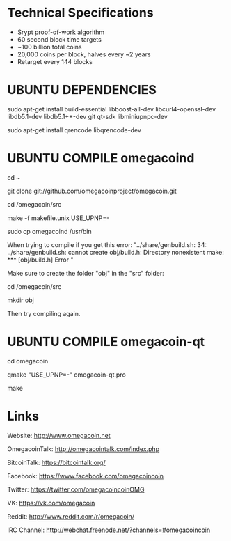 Technical Specifications
========================

 - Srypt proof-of-work algorithm
 - 60 second block time targets
 - ~100 billion total coins
 - 20,000 coins per block, halves every ~2 years
 - Retarget every 144 blocks
 
UBUNTU DEPENDENCIES
===================
sudo apt-get install build-essential libboost-all-dev libcurl4-openssl-dev libdb5.1-dev libdb5.1++-dev git qt-sdk libminiupnpc-dev

sudo apt-get install qrencode libqrencode-dev 

UBUNTU COMPILE omegacoind
========================
cd ~

git clone git://github.com/omegacoinproject/omegacoin.git

cd /omegacoin/src

make -f makefile.unix USE_UPNP=-

sudo cp omegacoind /usr/bin


When trying to compile if you get this error: "../share/genbuild.sh: 34: ../share/genbuild.sh: cannot create obj/build.h: Directory nonexistent
make: *** [obj/build.h] Error "

Make sure to create the folder "obj" in the "src" folder:

cd /omegacoin/src

mkdir obj

Then try compiling again.


UBUNTU COMPILE omegacoin-qt
========================
cd omegacoin

qmake "USE_UPNP=-" omegacoin-qt.pro

make

Links
======

Website: http://www.omegacoin.net

OmegacoinTalk: http://omegacointalk.com/index.php

BitcoinTalk: https://bitcointalk.org/

Facebook: https://www.facebook.com/omegacoincoin

Twitter: https://twitter.com/omegacoincoinOMG

VK: https://vk.com/omegacoin

Reddit: http://www.reddit.com/r/omegacoin/

IRC Channel: http://webchat.freenode.net/?channels=#omegacoincoin



